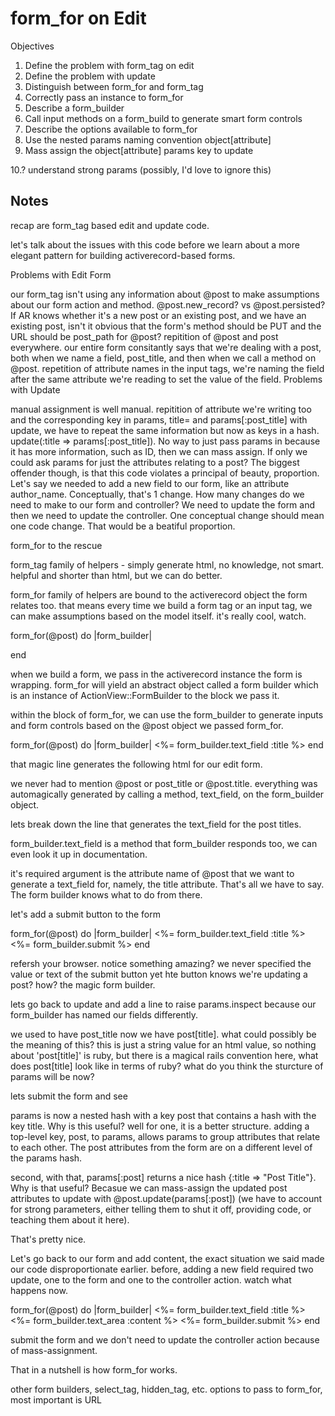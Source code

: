 # form_for on Edit

Objectives

1. Define the problem with form_tag on edit
2. Define the problem with update
3. Distinguish between form_for and form_tag
4. Correctly pass an instance to form_for
5. Describe a form_builder
6. Call input methods on a form_build to generate smart form controls
7. Describe the options available to form_for
8. Use the nested params naming convention object[attribute]
9. Mass assign the object[attribute] params key to update

10.? understand strong params (possibly, I'd love to ignore this)

## Notes

recap are form_tag based edit and update code.

let's talk about the issues with this code before we learn about a more elegant pattern for building activerecord-based forms.

Problems with Edit Form

our form_tag isn't using any information about @post to make assumptions about our form action and method. @post.new_record? vs @post.persisted? If AR knows whether it's a new post or an existing post, and we have an existing post, isn't it obvious that the form's method should be PUT and the URL should be post_path for @post?
repitition of @post and post everywhere. our entire form consitantly says that we're dealing with a post, both when we name a field, post_title, and then when we call a method on @post.
repetition of attribute names in the input tags, we're naming the field after the same attribute we're reading to set the value of the field.
Problems with Update

manual assignment is well manual. repitition of attribute we're writing too and the corresponding key in params, title= and params[:post_title]
with update, we have to repeat the same information but now as keys in a hash. update(:title => params[:post_title]). No way to just pass params in because it has more information, such as ID, then we can mass assign. If only we could ask params for just the attributes relating to a post?
The biggest offender though, is that this code violates a principal of beauty, proportion. Let's say we needed to add a new field to our form, like an attribute author_name. Conceptually, that's 1 change. How many changes do we need to make to our form and controller? We need to update the form and then we need to update the controller. One conceptual change should mean one code change. That would be a beatiful proportion.

form_for to the rescue

form_tag family of helpers - simply generate html, no knowledge, not smart. helpful and shorter than html, but we can do better.

form_for family of helpers are bound to the activerecord object the form relates too. that means every time we build a form tag or an input tag, we can make assumptions based on the model itself. it's really cool, watch.

form_for(@post) do |form_builder|

end

when we build a form, we pass in the activerecord instance the form is wrapping. form_for will yield an abstract object called a form builder which is an instance of ActionView::FormBuilder to the block we pass it.

within the block of form_for, we can use the form_builder to generate inputs and form controls based on the @post object we passed form_for.

form_for(@post) do |form_builder| <%= form_builder.text_field :title %> end

that magic line generates the following html for our edit form.

we never had to mention @post or post_title or @post.title. everything was automagically generated by calling a method, text_field, on the form_builder object.

lets break down the line that generates the text_field for the post titles.

form_builder.text_field is a method that form_builder responds too, we can even look it up in documentation.

it's required argument is the attribute name of @post that we want to generate a text_field for, namely, the title attribute. That's all we have to say. The form builder knows what to do from there.

let's add a submit button to the form

form_for(@post) do |form_builder| <%= form_builder.text_field :title %> <%= form_builder.submit %> end

refersh your browser. notice something amazing? we never specified the value or text of the submit button yet hte button knows we're updating a post? how? the magic form builder.

lets go back to update and add a line to raise params.inspect because our form_builder has named our fields differently.

we used to have post_title now we have post[title]. what could possibly be the meaning of this? this is just a string value for an html value, so nothing about 'post[title]' is ruby, but there is a magical rails convention here, what does post[title] look like in terms of ruby? what do you think the sturcture of params will be now?

lets submit the form and see

params is now a nested hash with a key post that contains a hash with the key title. Why is this useful? well for one, it is a better structure. adding a top-level key, post, to params, allows params to group attributes that relate to each other. The post attributes from the form are on a different level of the params hash.

second, with that, params[:post] returns a nice hash {:title => "Post Title"}. Why is that useful? Becasue we can mass-assign the updated post attributes to update with @post.update(params[:post]) (we have to account for strong parameters, either telling them to shut it off, providing code, or teaching them about it here).

That's pretty nice.

Let's go back to our form and add content, the exact situation we said made our code disproportionate earlier. before, adding a new field required two update, one to the form and one to the controller action. watch what happens now.

form_for(@post) do |form_builder| <%= form_builder.text_field :title %> <%= form_builder.text_area :content %> <%= form_builder.submit %> end

submit the form and we don't need to update the controller action because of mass-assignment.

That in a nutshell is how form_for works.

other form builders, select_tag, hidden_tag, etc.
options to pass to form_for, most important is URL
